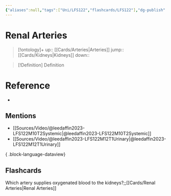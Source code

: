 ```yaml
---
{"aliases":null,"tags":["Uni/LFS122","flashcards/LFS122"],"dg-publish":true,"permalink":"/cards/renal-arteries/","dgPassFrontmatter":true}
---
```


# Renal Arteries

> [!ontology]+
> up:: [[Cards/Arteries\|Arteries]]
> jump:: [[Cards/Kidneys\|Kidneys]]
> down:: 

> [!Definition] Definition

# Reference

- 

## Mentions

- [[Sources/Video/@leedaffin2023-LFS122M10T2Systemic\|@leedaffin2023-LFS122M10T2Systemic]]
- [[Sources/Video/@leedaffin2023-LFS122M12T1Urinary\|@leedaffin2023-LFS122M12T1Urinary]]

{ .block-language-dataview}

## Flashcards

Which artery supplies oxygenated blood to the kidneys?;;[[Cards/Renal Arteries\|Renal Arteries]]
<!--SR:!2023-10-26,2,150-->